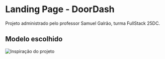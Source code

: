 # Landing Page - DoorDash

Projeto administrado pelo professor Samuel Galrão, turma FullStack 25DC.


## Modelo escolhido

![Inspiração do projeto](https://i.imgur.com/NFstdrF.png)

